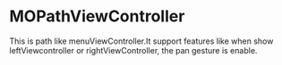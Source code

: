MOPathViewController
====================

This is path like menuViewController.It support features like when show leftViewcontroller or rightViewController, the pan gesture is enable.